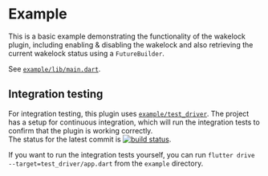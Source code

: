 # Example

This is a basic example demonstrating the functionality of the wakelock plugin, including enabling & disabling the wakelock and also retrieving the current wakelock status using a `FutureBuilder`.

See [`example/lib/main.dart`](https://github.com/creativecreatorormaybenot/wakelock/blob/master/example/lib/main.dart).

## Integration testing

For integration testing, this plugin uses [`example/test_driver`](https://github.com/creativecreatorormaybenot/wakelock/tree/master/example/test_driver). The project has a setup for continuous integration, which will run the integration tests to confirm that the plugin is working correctly.  
The status for the latest commit is [![build status](https://travis-ci.com/creativecreatorormaybenot/wakelock.svg?branch=master)](https://travis-ci.com/creativecreatorormaybenot/wakelock).

If you want to run the integration tests yourself, you can run `flutter drive --target=test_driver/app.dart` from the `example` directory.
